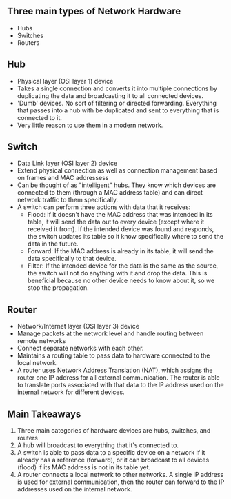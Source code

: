 ## Three main types of Network Hardware
  - Hubs
  - Switches
  - Routers

## Hub
  - Physical layer (OSI layer 1) device
  - Takes a single connection and converts it into multiple connections by duplicating the data and broadcasting it to all connected devices.
  - 'Dumb' devices. No sort of filtering or directed forwarding. Everything that passes into a hub with be duplicated and sent to everything that is connected to it.
  - Very little reason to use them in a modern network.

## Switch
  - Data Link layer (OSI layer 2) device
  - Extend physical connection as well as connection management based on frames and MAC addressess
  - Can be thought of as "intelligent" hubs. They know which devices are connected to them (through a MAC address table) and can direct network traffic to them specifically.
  - A switch can perform three actions with data that it receives:
    - Flood: If it doesn't have the MAC address that was intended in its table, it will send the data out to every device (except where it received it from). If the intended device was found and responds, the switch updates its table so it know specifically where to send the data in the future.
    - Forward: If the MAC address is already in its table, it will send the data specifically to that device.
    - Filter: If the intended device for the data is the same as the source, the switch will not do anything with it and drop the data. This is beneficial because no other device needs to know about it, so we stop the propagation.

## Router
  - Network/Internet layer (OSI layer 3) device
  - Manage packets at the network level and handle routing between remote networks
  - Connect separate networks with each other.
  - Maintains a routing table to pass data to hardware connected to the local network.
  - A router uses Network Address Translation (NAT), which assigns the router one IP address for all external communication. The router is able to translate ports associated with that data to the IP address used on the internal network for different devices.




## Main Takeaways
1. Three main categories of hardware devices are hubs, switches, and routers
2. A hub will broadcast to everything that it's connected to.
3. A switch is able to pass data to a specific device on a network if it already has a reference (forward), or it can broadcast to all devices (flood) if its MAC address is not in its table yet.
4. A router connects a local network to other networks. A single IP address is used for external communication, then the router can forward to the IP addresses used on the internal network.
